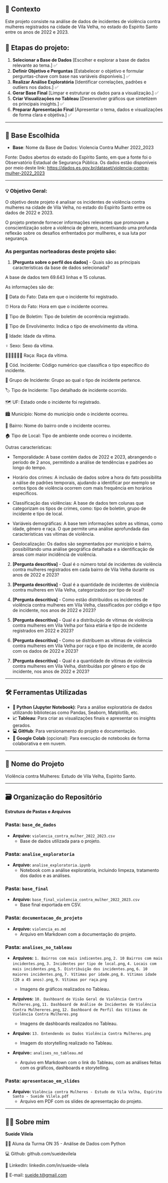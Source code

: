 ## 📝 Contexto
Este projeto consiste na análise de dados de incidentes de violência contra mulheres registrados na cidade de Vila Velha, no estado do Espírito Santo entre os anos de 2022 e 2023.  

## 🎯 Etapas do projeto:
1. **Selecionar a Base de Dados** [Escolher e explorar a base de dados relevante ao tema.] ✅
2. **Definir Objetivo e Perguntas**  [Estabelecer o objetivo e formular perguntas-chave com base nas variáveis disponíveis.] ✅
3. **Realizar Análise Exploratória**  [Identificar correlações, padrões e outliers nos dados.] ✅
4. **Gerar Base Final**  [Limpar e estruturar os dados para a visualização.] ✅
5. **Criar Visualizações no Tableau**  [Desenvolver gráficos que sintetizem os principais insights.] ✅
6. **Preparar Apresentação Final**  [Apresentar o tema, dados e visualizações de forma clara e objetiva.] ✅

---

## 🔗 Base Escolhida
- **Base**: Nome da Base de Dados: Violencia Contra Mulher 2022_2023

Fonte: Dados abertos do estado do Espírito Santo, em que a fonte foi o Observatório Estadual de Segurança Pública. 
Os dados estão disponíveis por meio deste link: https://dados.es.gov.br/dataset/violencia-contra-mulher-2022_2023

---
 
### 💡 Objetivo Geral:
O objetivo deste projeto é analisar os incidentes de violência contra mulheres na cidade de Vila Velha, no estado do Espírito Santo entre os dados de 2022 e 2023. 

O projeto pretende fornecer informações relevantes que promovam a conscientização sobre a violência de gênero, incentivando uma profunda reflexão sobre os desafios enfrentados por mullheres, e sua luta por segurança.

### As perguntas norteadoras deste projeto são:

1. **[Pergunta sobre o perfil dos dados]** - Quais são as principais características da base de dados selecionada? 

A base de dados tem 69.643 linhas e 15 colunas.

As informações são de:

📅 Data do Fato: Data em que o incidente foi registrado.

⏰ Hora do Fato: Hora em que o incidente ocorreu.

📝 Tipo de Boletim: Tipo de boletim de ocorrência registrado.

👤 Tipo de Envolvimento: Indica o tipo de envolvimento da vítima.

🪪 Idade: Idade da vítima.

♀️ Sexo: Sexo da vítima.

✋🏻✋🏽✋🏾 Raça: Raça da vítima.

🔢 Cód. Incidente: Código numérico que classifica o tipo específico do incidente.

📂 Grupo de Incidente: Grupo ao qual o tipo de incidente pertence.

🏷️ Tipo de Incidente: Tipo detalhado de incidente ocorrido.

🗺️ UF: Estado onde o incidente foi registrado.

🏙️ Município: Nome do município onde o incidente ocorreu.

📍 Bairro: Nome do bairro onde o incidente ocorreu.

🏠 Tipo de Local: Tipo de ambiente onde ocorreu o incidente.

Outras características:

- Temporalidade: A base contém dados de 2022 e 2023, abrangendo o período de 2 anos, permitindo a análise de tendências e padrões ao longo do tempo.

- Horário dos crimes: A inclusão de dados sobre a hora do fato possibilita a nálise de padrões temporais, ajudando a identificar por exemplo se certos tipos de violência ocorrem com mais frequência em horários específicos.

- Classificação das violências: A base de dados tem colunas que categorizam os tipos de crimes, como: tipo de boletim, grupo de incidente e tipo de local.

- Variáveis demográficas: A base tem informações sobre as vítimas, como idade, gênero e raça. O que permite uma análise aprofundada das características vas vítimas de violência.

- Geolocalização: Os dados são segmentados por município e bairro, possibilitando uma análise geográfica detalhada e a identificação de áreas com maior incidência de violência.

2. **[Pergunta descritiva]** - Qual é o número total de incidentes de violência contra mulheres registrados em cada bairro de Vila Velha durante os anos de 2022 e 2023?

3. **[Pergunta descritiva]** - Qual é a quantidade de incidentes de violência contra mulheres em Vila Velha, categorizados por tipo de local?  

4. **[Pergunta descritiva]** - Como estão distribuídos os incidentes de violência contra mulheres em Vila Velha, classificados por código e tipo de incidente, nos anos de 2022 e 2023?

5. **[Pergunta descritiva]** - Qual é a distribuição de vítimas de violência contra mulheres em Vila Velha por faixa etária e tipo de incidente registrados em 2022 e 2023?

6. **[Pergunta descritiva]** - Como se distribuem as vítimas de violência contra mulheres em Vila Velha por raça e tipo de incidente, de acordo com os dados de 2022 e 2023?

7. **[Pergunta descritiva]** - Qual é a quantidade de vítimas de violência contra mulheres em Vila Velha, distribuídas por gênero e tipo de incidente, nos anos de 2022 e 2023?

---

## 🛠️ Ferramentas Utilizadas  
- **🐍 Python (Jupyter Notebook)**: Para a análise exploratória de dados utilizando bibliotecas como Pandas, Seaborn, Matplotlib, etc.  
- **📈 Tableau**: Para criar as visualizações finais e apresentar os insights gerados.  
- **💻 GitHub**: Para versionamento do projeto e documentação.  
- **📓 Google Colab** (opcional): Para execução de notebooks de forma colaborativa e em nuvem.  

---

## 💜 Nome do Projeto
Violência contra Mulheres: Estudo de Vila Velha, Espírito Santo.

---

## 🗃️ Organização do Repositório

**Estrutura de Pastas e Arquivos**

### Pasta: `base_de_dados`
- **Arquivo:** `violencia_contra_mulher_2022_2023.csv`
  - Base de dados utilizada para o projeto.

### Pasta: `analise_exploratoria`
- **Arquivo:** `analise_exploratoria.ipynb`
  - Notebook com a análise exploratória, incluindo limpeza, tratamento dos dados e as análises.

### Pasta: `base_final`
- **Arquivo:** `base_final_violencia_contra_mulher_2022_2023.csv`
  - Base final exportada em CSV.

### Pasta: `documentacao_do_projeto`
- **Arquivo:** `violencia_es.md`
  - Arquivo em Markdown com a documentação do projeto.

### Pasta: `analises_no_tableau`
  - **Arquivos:** `1. Bairros com mais indicentes.png`, `2. 10 Bairros com mais incidentes.png`, `3. Incidentes por tipo de local.png`, `4. Locais com mais incidentes.png`, `5. Distribuição dos incidentes.png`, `6. 10 maiores incidentes.png`, `7. Vítimas por idade.png`, `8. Vítimas idade (20 a 45 anos).png`, `9. Vítimas por raça.png`

    - Imagens de gráficos realizados no Tableau.  
 

- **Arquivos:** `10. Dashboard de Visão Geral de Violência Contra Mulheres.png`, `11. Dashboard de Análise de Incidentes de Violência Contra Mulhereres.png`, `12. Dashboard de Perfil das Vítimas de Violência Contra Mulheres.png`
  - Imagens de dashboards realizados no Tableau.

- **Arquivo:** `13. Entendendo os Dados Violência Contra Mulheres.png`
  - Imagem do storytelling realizado no Tableau.

- **Arquivo:**: `analises_no_tableau.md`
  - Arquivo em Markdown com o link do Tableau, com as análises feitas com os gráficos, dashboards e storytelling.

### Pasta: `apresentacao_em_slides`
  - **Arquivo:** `Violência contra Mulheres - Estudo de Vila Velha, Espírito Santo - Sueide Vilela.pdf`
    - Arquivo em PDF com os slides de apresentação do projeto.

---

## 🙋‍♀️ Sobre mim
**Sueide Vilela**

👩‍🎓 Aluna da Turma ON 35 - Análise de Dados com Python

💻 Github: github.com/sueidevilela

🤝 LinkedIn: linkedin.com/in/sueide-vilela

📧 E-mail: sueide.t@gmail.com